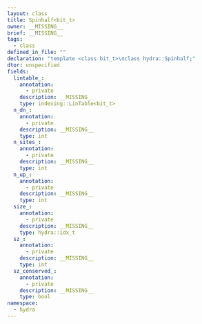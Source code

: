 ```yaml
---
layout: class
title: Spinhalf<bit_t>
owner: __MISSING__
brief: __MISSING__
tags:
  - class
defined_in_file: ""
declaration: "template <class bit_t>\nclass hydra::Spinhalf;"
dtor: unspecified
fields:
  lintable_:
    annotation:
      - private
    description: __MISSING__
    type: indexing::LinTable<bit_t>
  n_dn_:
    annotation:
      - private
    description: __MISSING__
    type: int
  n_sites_:
    annotation:
      - private
    description: __MISSING__
    type: int
  n_up_:
    annotation:
      - private
    description: __MISSING__
    type: int
  size_:
    annotation:
      - private
    description: __MISSING__
    type: hydra::idx_t
  sz_:
    annotation:
      - private
    description: __MISSING__
    type: int
  sz_conserved_:
    annotation:
      - private
    description: __MISSING__
    type: bool
namespace:
  - hydra
---
```

